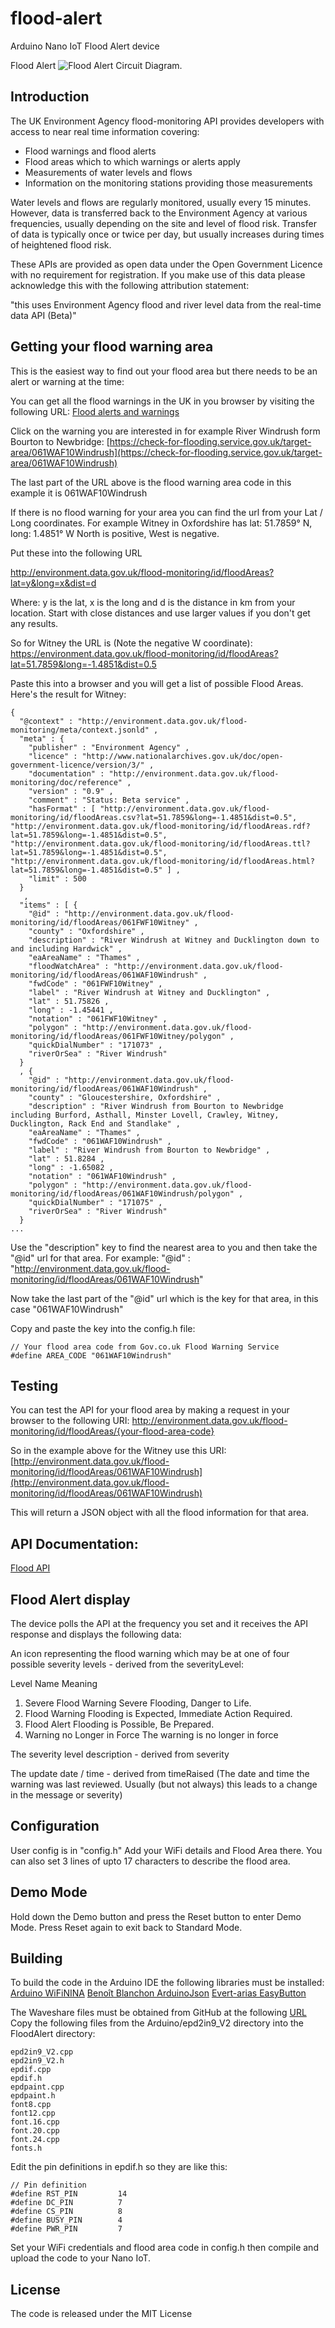 # flood-alert
Arduino Nano IoT Flood Alert device

Flood Alert
![Flood Alert Circuit Diagram](fritzing/flood_alert_bb.jpg).

## Introduction
The UK Environment Agency flood-monitoring API provides developers with access to near real time information covering:

- Flood warnings and flood alerts
- Flood areas which to which warnings or alerts apply
- Measurements of water levels and flows
- Information on the monitoring stations providing those measurements

Water levels and flows are regularly monitored, usually every 15 minutes. However, data is transferred back to the Environment Agency at various frequencies, usually depending on the site and level of flood risk. Transfer of data is typically once or twice per day, but usually increases during times of heightened flood risk.

These APIs are provided as open data under the Open Government Licence with no requirement for registration. If you make use of this data please acknowledge this with the following attribution statement:

"this uses Environment Agency flood and river level data from the real-time data API (Beta)"

## Getting your flood warning area
This is the easiest way to find out your flood area but there needs to be an alert or warning at the time:

You can get all the flood warnings in the UK in you browser by visiting the following URL:
[Flood alerts and warnings](https://check-for-flooding.service.gov.uk/alerts-and-warnings)

Click on the warning you are interested in for example River Windrush form Bourton to Newbridge:
[https://check-for-flooding.service.gov.uk/target-area/061WAF10Windrush](https://check-for-flooding.service.gov.uk/target-area/061WAF10Windrush)

The last part of the URL above is the flood warning area code in this example it is 061WAF10Windrush

If there is no flood warning for your area you can find the url from your Lat / Long coordinates.
For example Witney in Oxfordshire has lat: 51.7859° N, long: 1.4851° W
North is positive, West is negative.

Put these into the following URL 

http://environment.data.gov.uk/flood-monitoring/id/floodAreas?lat=y&long=x&dist=d

Where: y is the lat, x is the long and d is the distance in km from your location. Start with close distances and use larger values if you don't get any results.

So for Witney the URL is (Note the negative W coordinate):
https://environment.data.gov.uk/flood-monitoring/id/floodAreas?lat=51.7859&long=-1.4851&dist=0.5

Paste this into a browser and you will get a list of possible Flood Areas. Here's the result for Witney:
```
{ 
  "@context" : "http://environment.data.gov.uk/flood-monitoring/meta/context.jsonld" ,
  "meta" : { 
    "publisher" : "Environment Agency" ,
    "licence" : "http://www.nationalarchives.gov.uk/doc/open-government-licence/version/3/" ,
    "documentation" : "http://environment.data.gov.uk/flood-monitoring/doc/reference" ,
    "version" : "0.9" ,
    "comment" : "Status: Beta service" ,
    "hasFormat" : [ "http://environment.data.gov.uk/flood-monitoring/id/floodAreas.csv?lat=51.7859&long=-1.4851&dist=0.5", "http://environment.data.gov.uk/flood-monitoring/id/floodAreas.rdf?lat=51.7859&long=-1.4851&dist=0.5", "http://environment.data.gov.uk/flood-monitoring/id/floodAreas.ttl?lat=51.7859&long=-1.4851&dist=0.5", "http://environment.data.gov.uk/flood-monitoring/id/floodAreas.html?lat=51.7859&long=-1.4851&dist=0.5" ] ,
    "limit" : 500
  }
   ,
  "items" : [ { 
    "@id" : "http://environment.data.gov.uk/flood-monitoring/id/floodAreas/061FWF10Witney" ,
    "county" : "Oxfordshire" ,
    "description" : "River Windrush at Witney and Ducklington down to and including Hardwick" ,
    "eaAreaName" : "Thames" ,
    "floodWatchArea" : "http://environment.data.gov.uk/flood-monitoring/id/floodAreas/061WAF10Windrush" ,
    "fwdCode" : "061FWF10Witney" ,
    "label" : "River Windrush at Witney and Ducklington" ,
    "lat" : 51.75826 ,
    "long" : -1.45441 ,
    "notation" : "061FWF10Witney" ,
    "polygon" : "http://environment.data.gov.uk/flood-monitoring/id/floodAreas/061FWF10Witney/polygon" ,
    "quickDialNumber" : "171073" ,
    "riverOrSea" : "River Windrush"
  }
  , { 
    "@id" : "http://environment.data.gov.uk/flood-monitoring/id/floodAreas/061WAF10Windrush" ,
    "county" : "Gloucestershire, Oxfordshire" ,
    "description" : "River Windrush from Bourton to Newbridge including Burford, Asthall, Minster Lovell, Crawley, Witney, Ducklington, Rack End and Standlake" ,
    "eaAreaName" : "Thames" ,
    "fwdCode" : "061WAF10Windrush" ,
    "label" : "River Windrush from Bourton to Newbridge" ,
    "lat" : 51.8284 ,
    "long" : -1.65082 ,
    "notation" : "061WAF10Windrush" ,
    "polygon" : "http://environment.data.gov.uk/flood-monitoring/id/floodAreas/061WAF10Windrush/polygon" ,
    "quickDialNumber" : "171075" ,
    "riverOrSea" : "River Windrush"
  }
...
```
Use the "description" key to find the nearest area to you and then take the "@id" url for that area. For example:
"@id" : "http://environment.data.gov.uk/flood-monitoring/id/floodAreas/061WAF10Windrush"

Now take the last part of the "@id" url which is the key for that area, in this case "061WAF10Windrush"

Copy and paste the key into the config.h file:
```
// Your flood area code from Gov.co.uk Flood Warning Service
#define AREA_CODE "061WAF10Windrush"
```

## Testing
You can test the API for your flood area by making a request in your browser to the following URI:
http://environment.data.gov.uk/flood-monitoring/id/floodAreas/{your-flood-area-code}

So in the example above for the Witney use this URI:
[http://environment.data.gov.uk/flood-monitoring/id/floodAreas/061WAF10Windrush](http://environment.data.gov.uk/flood-monitoring/id/floodAreas/061WAF10Windrush)

This will return a JSON object with all the flood information for that area.

## API Documentation:
[Flood API](http://environment.data.gov.uk/flood-monitoring/doc/reference#flood-warnings)

## Flood Alert display
The device polls the API at the frequency you set and it receives the API response and displays the following data:

An icon representing the flood warning which may be at one of four possible severity levels - derived from the severityLevel:

Level	Name				    Meaning
1. Severe Flood Warning		    Severe Flooding, Danger to Life.
2. Flood Warning			    Flooding is Expected, Immediate Action Required.
3. Flood Alert                  Flooding is Possible, Be Prepared.
4. Warning no Longer in Force   The warning is no longer in force

The severity level description - derived from severity

The update date / time - derived from timeRaised (The date and time the warning was last reviewed. Usually (but not always) this leads to a change in the message or severity)

## Configuration
User config is in "config.h" Add your WiFi details and Flood Area there. You can also set 3 lines of upto 17 characters to describe the flood area.

## Demo Mode
Hold down the Demo button and press the Reset button to enter Demo Mode. Press Reset again to exit back to Standard Mode.

## Building
To build the code in the Arduino IDE the following libraries must be installed:
  [Arduino WiFiNINA](https://github.com/arduino-libraries/WiFiNINA)
  [Benoît Blanchon ArduinoJson](https://arduinojson.org/)
  [Evert-arias EasyButton](https://github.com/evert-arias/EasyButton)

The Waveshare files must be obtained from GitHub at the following [URL](https://github.com/waveshareteam/e-Paper) 
Copy the following files from the Arduino/epd2in9_V2 directory into the FloodAlert directory:
```
epd2in9_V2.cpp
epd2in9_V2.h
epdif.cpp
epdif.h
epdpaint.cpp
epdpaint.h
font8.cpp
font12.cpp
font.16.cpp
font.20.cpp
font.24.cpp
fonts.h
```
Edit the pin definitions in epdif.h so they are like this:
```
// Pin definition
#define RST_PIN         14
#define DC_PIN          7
#define CS_PIN          8
#define BUSY_PIN        4
#define PWR_PIN         7
```
Set your WiFi credentials and flood area code in config.h then compile and upload the code to your Nano IoT. 

## License
The code is released under the MIT License


